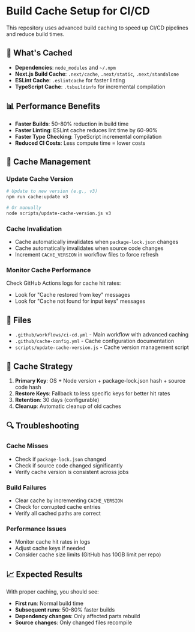 # Build Cache Setup for CI/CD

This repository uses advanced build caching to speed up CI/CD pipelines and reduce build times.

## 🚀 What's Cached

- **Dependencies**: `node_modules` and `~/.npm`
- **Next.js Build Cache**: `.next/cache`, `.next/static`, `.next/standalone`
- **ESLint Cache**: `.eslintcache` for faster linting
- **TypeScript Cache**: `.tsbuildinfo` for incremental compilation

## 📊 Performance Benefits

- **Faster Builds**: 50-80% reduction in build time
- **Faster Linting**: ESLint cache reduces lint time by 60-90%
- **Faster Type Checking**: TypeScript incremental compilation
- **Reduced CI Costs**: Less compute time = lower costs

## 🔧 Cache Management

### Update Cache Version

```bash
# Update to new version (e.g., v3)
npm run cache:update v3

# Or manually
node scripts/update-cache-version.js v3
```

### Cache Invalidation

- Cache automatically invalidates when `package-lock.json` changes
- Cache automatically invalidates when source code changes
- Increment `CACHE_VERSION` in workflow files to force refresh

### Monitor Cache Performance

Check GitHub Actions logs for cache hit rates:

- Look for "Cache restored from key" messages
- Look for "Cache not found for input keys" messages

## 📁 Files

- `.github/workflows/ci-cd.yml` - Main workflow with advanced caching
- `.github/cache-config.yml` - Cache configuration documentation
- `scripts/update-cache-version.js` - Cache version management script

## 🎯 Cache Strategy

1. **Primary Key**: OS + Node version + package-lock.json hash + source code hash
2. **Restore Keys**: Fallback to less specific keys for better hit rates
3. **Retention**: 30 days (configurable)
4. **Cleanup**: Automatic cleanup of old caches

## 🔍 Troubleshooting

### Cache Misses

- Check if `package-lock.json` changed
- Check if source code changed significantly
- Verify cache version is consistent across jobs

### Build Failures

- Clear cache by incrementing `CACHE_VERSION`
- Check for corrupted cache entries
- Verify all cached paths are correct

### Performance Issues

- Monitor cache hit rates in logs
- Adjust cache keys if needed
- Consider cache size limits (GitHub has 10GB limit per repo)

## 📈 Expected Results

With proper caching, you should see:

- **First run**: Normal build time
- **Subsequent runs**: 50-80% faster builds
- **Dependency changes**: Only affected parts rebuild
- **Source changes**: Only changed files recompile
